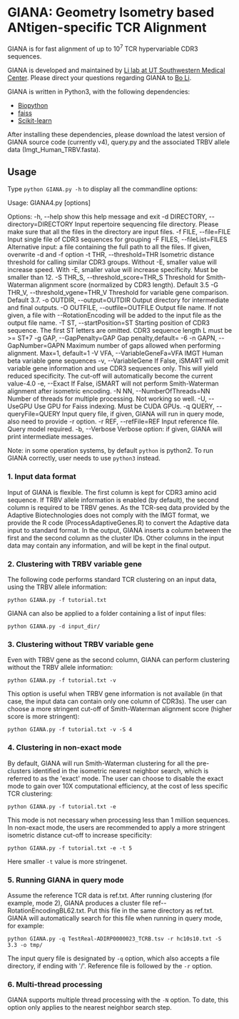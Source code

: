 # GIANA: Geometry Isometry based ANtigen-specific TCR Alignment

GIANA is for fast alignment of up to 10<sup>7</sup> TCR hypervariable CDR3 sequences. 

GIANA is developed and maintained by [Li lab at UT Southwestern Medical Center](https://lilab-utsw.org). Please direct your questions regarding GIANA to [Bo Li](bo.li@utsouthwestern.edu).

GIANA is written in Python3, with the following dependencies:

- [Biopython](https://biopython.org)
- [faiss](https://github.com/facebookresearch/faiss)
- [Scikit-learn](https://scikit-learn.org/stable/)

After installing these dependencies, please download the latest version of GIANA source code (currently v4), query.py and the associated TRBV allele data (Imgt_Human_TRBV.fasta). 

## Usage

Type `python GIANA.py -h` to display all the commandline options:

Usage: GIANA4.py [options]

Options:
  -h, --help            show this help message and exit
  -d DIRECTORY, --directory=DIRECTORY
                        Input repertoire sequencing file directory. Please
                        make sure that all the files in the directory are
                        input files.
  -f FILE, --file=FILE  Input single file of CDR3 sequences for grouping
  -F FILES, --fileList=FILES
                        Alternative input: a file containing the full path to
                        all the files. If given, overwrite -d and -f option
  -t THR, --threshold=THR
                        Isometric distance threshold for calling similar CDR3
                        groups. Without -E, smaller value will increase speed.
                        With -E, smaller value will increase specificity. Must
                        be smaller than 12.
  -S THR_S, --threshold_score=THR_S
                        Threshold for Smith-Waterman alignment score
                        (normalized by CDR3 length). Default 3.5
  -G THR_V, --threshold_vgene=THR_V
                        Threshold for variable gene comparison. Default 3.7.
  -o OUTDIR, --output=OUTDIR
                        Output directory for intermediate and final outputs.
  -O OUTFILE, --outfile=OUTFILE
                        Output file name. If not given, a file with
                        --RotationEncoding will be added to the input file as
                        the output file name.
  -T ST, --startPosition=ST
                        Starting position of CDR3 sequence. The first ST
                        letters are omitted. CDR3 sequence length L must be >=
                        ST+7
  -g GAP, --GapPenalty=GAP
                        Gap penalty,default= -6
  -n GAPN, --GapNumber=GAPN
                        Maximum number of gaps allowed when performing
                        alignment. Max=1, default=1
  -V VFA, --VariableGeneFa=VFA
                        IMGT Human beta variable gene sequences
  -v, --VariableGene    If False, iSMART will omit variable gene information
                        and use CDR3 sequences only. This will yield reduced
                        specificity. The cut-off will automatically become the
                        current value-4.0
  -e, --Exact           If False, iSMART will not perform Smith-Waterman
                        alignment after isometric encoding.
  -N NN, --NumberOfThreads=NN
                        Number of threads for multiple processing. Not working
                        so well.
  -U, --UseGPU          Use GPU for Faiss indexing. Must be CUDA GPUs.
  -q QUERY, --queryFile=QUERY
                        Input query file, if given, GIANA will run in query
                        mode, also need to provide -r option.
  -r REF, --refFile=REF
                        Input reference file. Query model required.
  -b, --Verbose         Verbose option: if given, GIANA will print
                        intermediate messages.

Note: in some operation systems, by default `python` is python2. To run GIANA correctly, user needs to use `python3` instead.

### 1. Input data format

Input of GIANA is flexible. The first column is kept for CDR3 amino acid sequence. If TRBV allele information is enabled (by default), the second column is required to be TRBV genes. As the TCR-seq data provided by the Adaptive Biotechnologies does not comply with the IMGT format, we provide the R code (ProcessAdaptiveGenes.R) to convert the Adaptive data input to standard format. In the output, GIANA inserts a column between the first and the second column as the cluster IDs. Other columns in the input data may contain any information, and will be kept in the final output. 

### 2. Clustering with TRBV variable gene

The following code performs standard TCR clustering on an input data, using the TRBV allele information:

`python GIANA.py -f tutorial.txt`

GIANA can also be applied to a folder containing a list of input files:

`python GIANA.py -d input_dir/`

### 3. Clustering without TRBV variable gene

Even with TRBV gene as the second column, GIANA can perform clustering without the TRBV allele information:

`python GIANA.py -f tutorial.txt -v`

This option is useful when TRBV gene information is not available (in that case, the input data can contain only one column of CDR3s). The user can choose a more stringent cut-off of Smith-Waterman alignment score (higher score is more stringent):

`python GIANA.py -f tutorial.txt -v -S 4`

### 4. Clustering in non-exact mode

By default, GIANA will run Smith-Waterman clustering for all the pre-clusters identified in the isometric nearest neighbor search, which is referred to as the 'exact' mode. The user can choose to disable the exact mode to gain over 10X computational efficiency, at the cost of less specific TCR clustering:

`python GIANA.py -f tutorial.txt -e`

This mode is not necessary when processing less than 1 million sequences. In non-exact mode, the users are recommended to apply a more stringent isometric distance cut-off to increase specificity:

`python GIANA.py -f tutorial.txt -e -t 5`

Here smaller `-t` value is more stringenet.

### 5. Running GIANA in query mode

Assume the reference TCR data is ref.txt. After running clustering (for example, mode 2), GIANA produces a cluster file ref--RotationEncodingBL62.txt. Put this file in the same directory as ref.txt. GIANA will automatically search for this file when running in query mode, for example:

`python GIANA.py -q TestReal-ADIRP0000023_TCRB.tsv -r hc10s10.txt -S 3.3 -o tmp/`

The input query file is designated by `-q` option, which also accepts a file directory, if ending with '/'. Reference file is followed by the `-r` option. 

### 6. Multi-thread processing

GIANA supports multiple thread processing with the `-N` option. To date, this option only applies to the nearest neighbor search step. 

